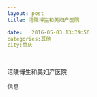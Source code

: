 ```yaml
--- 
layout: post 
title: 涪陵博生和美妇产医院

date:   2016-05-03 13:39:56 
categories:其他  
city:重庆
  
--- 
```

   
涪陵博生和美妇产医院

信息


